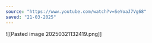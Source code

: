 ```yaml
---
source: "https://www.youtube.com/watch?v=SeYoaJ7Vg68"
saved: "21-03-2025"
---
```

![[Pasted image 20250321132419.png]]